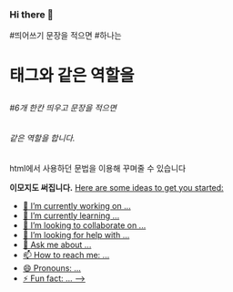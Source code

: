 ### Hi there 👋
#띄어쓰기 문장을 적으면 #하나는 <h1>태그와 같은 역할을 
 ###### #6개 한칸 띄우고 문장을 적으면 <h6>같은 역할을 합니다.
  
  <p>
     html에서 사용하던 문법을 이용해 꾸며줄 수 있습니다
  </p>
  <b>이모지도 써집니다.</b>
  <a href="/README.md/img/중덕."
  ❤
 이모지 사용법은 윈도우버튼과 .을 누르면 사용가능합니다.
<!--
**kindrichmuhwan/kindrichmuhwan** is a ✨ _special_ ✨ repository because its `README.md` (this file) appears on your GitHub profile.

Here are some ideas to get you started:

- 🔭 I’m currently working on ...
- 🌱 I’m currently learning ...
- 👯 I’m looking to collaborate on ...
- 🤔 I’m looking for help with ...
- 💬 Ask me about ...
- 📫 How to reach me: ...
- 😄 Pronouns: ...
- ⚡ Fun fact: ...
-->
